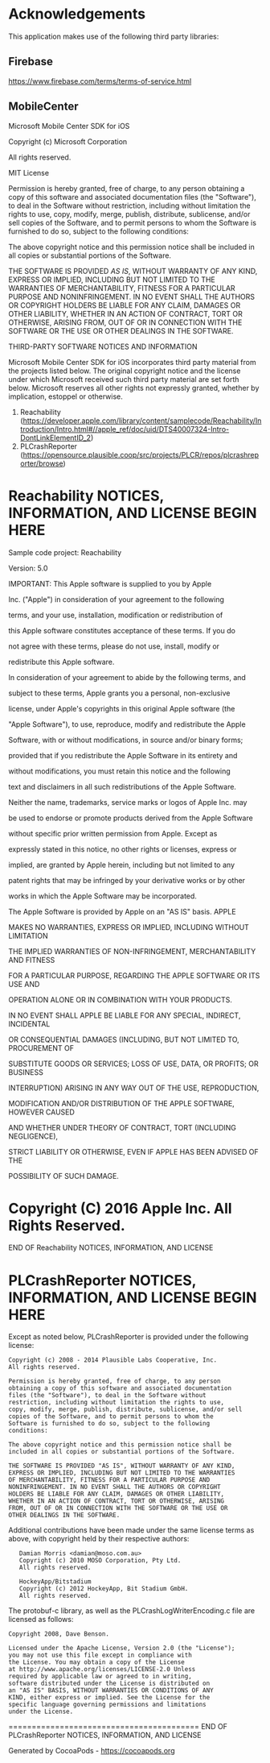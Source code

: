 # Acknowledgements
This application makes use of the following third party libraries:

## Firebase

https://www.firebase.com/terms/terms-of-service.html

## MobileCenter

Microsoft Mobile Center SDK for iOS

Copyright (c) Microsoft Corporation

All rights reserved.

MIT License

Permission is hereby granted, free of charge, to any person obtaining a copy
of this software and associated documentation files (the "Software"), to deal
in the Software without restriction, including without limitation the rights
to use, copy, modify, merge, publish, distribute, sublicense, and/or sell
copies of the Software, and to permit persons to whom the Software is
furnished to do so, subject to the following conditions:

The above copyright notice and this permission notice shall be included in
all copies or substantial portions of the Software.

THE SOFTWARE IS PROVIDED *AS IS*, WITHOUT WARRANTY OF ANY KIND, EXPRESS OR
IMPLIED, INCLUDING BUT NOT LIMITED TO THE WARRANTIES OF MERCHANTABILITY,
FITNESS FOR A PARTICULAR PURPOSE AND NONINFRINGEMENT. IN NO EVENT SHALL THE
AUTHORS OR COPYRIGHT HOLDERS BE LIABLE FOR ANY CLAIM, DAMAGES OR OTHER
LIABILITY, WHETHER IN AN ACTION OF CONTRACT, TORT OR OTHERWISE, ARISING FROM,
OUT OF OR IN CONNECTION WITH THE SOFTWARE OR THE USE OR OTHER DEALINGS IN
THE SOFTWARE.

THIRD-PARTY SOFTWARE NOTICES AND INFORMATION

Microsoft Mobile Center SDK for iOS incorporates third party material from the projects listed below. The original copyright notice and the license under which Microsoft received such third party material are set forth below. Microsoft reserves all other rights not expressly granted, whether by implication, estoppel or otherwise.  

1.  Reachability (https://developer.apple.com/library/content/samplecode/Reachability/Introduction/Intro.html#//apple_ref/doc/uid/DTS40007324-Intro-DontLinkElementID_2)
2.  PLCrashReporter (https://opensource.plausible.coop/src/projects/PLCR/repos/plcrashreporter/browse)


Reachability NOTICES, INFORMATION, AND LICENSE BEGIN HERE
=========================================
Sample code project: Reachability

Version: 5.0

 

IMPORTANT:  This Apple software is supplied to you by Apple

Inc. ("Apple") in consideration of your agreement to the following

terms, and your use, installation, modification or redistribution of

this Apple software constitutes acceptance of these terms.  If you do

not agree with these terms, please do not use, install, modify or

redistribute this Apple software.

 

In consideration of your agreement to abide by the following terms, and

subject to these terms, Apple grants you a personal, non-exclusive

license, under Apple's copyrights in this original Apple software (the

"Apple Software"), to use, reproduce, modify and redistribute the Apple

Software, with or without modifications, in source and/or binary forms;

provided that if you redistribute the Apple Software in its entirety and

without modifications, you must retain this notice and the following

text and disclaimers in all such redistributions of the Apple Software.

Neither the name, trademarks, service marks or logos of Apple Inc. may

be used to endorse or promote products derived from the Apple Software

without specific prior written permission from Apple.  Except as

expressly stated in this notice, no other rights or licenses, express or

implied, are granted by Apple herein, including but not limited to any

patent rights that may be infringed by your derivative works or by other

works in which the Apple Software may be incorporated.

 

The Apple Software is provided by Apple on an "AS IS" basis.  APPLE

MAKES NO WARRANTIES, EXPRESS OR IMPLIED, INCLUDING WITHOUT LIMITATION

THE IMPLIED WARRANTIES OF NON-INFRINGEMENT, MERCHANTABILITY AND FITNESS

FOR A PARTICULAR PURPOSE, REGARDING THE APPLE SOFTWARE OR ITS USE AND

OPERATION ALONE OR IN COMBINATION WITH YOUR PRODUCTS.

 

IN NO EVENT SHALL APPLE BE LIABLE FOR ANY SPECIAL, INDIRECT, INCIDENTAL

OR CONSEQUENTIAL DAMAGES (INCLUDING, BUT NOT LIMITED TO, PROCUREMENT OF

SUBSTITUTE GOODS OR SERVICES; LOSS OF USE, DATA, OR PROFITS; OR BUSINESS

INTERRUPTION) ARISING IN ANY WAY OUT OF THE USE, REPRODUCTION,

MODIFICATION AND/OR DISTRIBUTION OF THE APPLE SOFTWARE, HOWEVER CAUSED

AND WHETHER UNDER THEORY OF CONTRACT, TORT (INCLUDING NEGLIGENCE),

STRICT LIABILITY OR OTHERWISE, EVEN IF APPLE HAS BEEN ADVISED OF THE

POSSIBILITY OF SUCH DAMAGE.


Copyright (C) 2016 Apple Inc. All Rights Reserved.
=========================================
END OF Reachability NOTICES, INFORMATION, AND LICENSE



PLCrashReporter NOTICES, INFORMATION, AND LICENSE BEGIN HERE
=========================================
Except as noted below, PLCrashReporter is provided under the
following license:

    Copyright (c) 2008 - 2014 Plausible Labs Cooperative, Inc.
    All rights reserved.

    Permission is hereby granted, free of charge, to any person
    obtaining a copy of this software and associated documentation
    files (the "Software"), to deal in the Software without
    restriction, including without limitation the rights to use,
    copy, modify, merge, publish, distribute, sublicense, and/or sell
    copies of the Software, and to permit persons to whom the
    Software is furnished to do so, subject to the following
    conditions:

    The above copyright notice and this permission notice shall be
    included in all copies or substantial portions of the Software.

    THE SOFTWARE IS PROVIDED "AS IS", WITHOUT WARRANTY OF ANY KIND,
    EXPRESS OR IMPLIED, INCLUDING BUT NOT LIMITED TO THE WARRANTIES
    OF MERCHANTABILITY, FITNESS FOR A PARTICULAR PURPOSE AND
    NONINFRINGEMENT. IN NO EVENT SHALL THE AUTHORS OR COPYRIGHT
    HOLDERS BE LIABLE FOR ANY CLAIM, DAMAGES OR OTHER LIABILITY,
    WHETHER IN AN ACTION OF CONTRACT, TORT OR OTHERWISE, ARISING
    FROM, OUT OF OR IN CONNECTION WITH THE SOFTWARE OR THE USE OR
    OTHER DEALINGS IN THE SOFTWARE.

Additional contributions have been made under the same license terms
as above, with copyright held by their respective authors:

       Damian Morris <damian@moso.com.au>
       Copyright (c) 2010 MOSO Corporation, Pty Ltd.
       All rights reserved.

       HockeyApp/Bitstadium
       Copyright (c) 2012 HockeyApp, Bit Stadium GmbH.
       All rights reserved.

The protobuf-c library, as well as the PLCrashLogWriterEncoding.c
file are licensed as follows:

    Copyright 2008, Dave Benson.

    Licensed under the Apache License, Version 2.0 (the "License");
    you may not use this file except in compliance with
    the License. You may obtain a copy of the License
    at http://www.apache.org/licenses/LICENSE-2.0 Unless
    required by applicable law or agreed to in writing,
    software distributed under the License is distributed on
    an "AS IS" BASIS, WITHOUT WARRANTIES OR CONDITIONS OF ANY
    KIND, either express or implied. See the License for the
    specific language governing permissions and limitations
    under the License.
=========================================
END OF PLCrashReporter NOTICES, INFORMATION, AND LICENSE



Generated by CocoaPods - https://cocoapods.org
